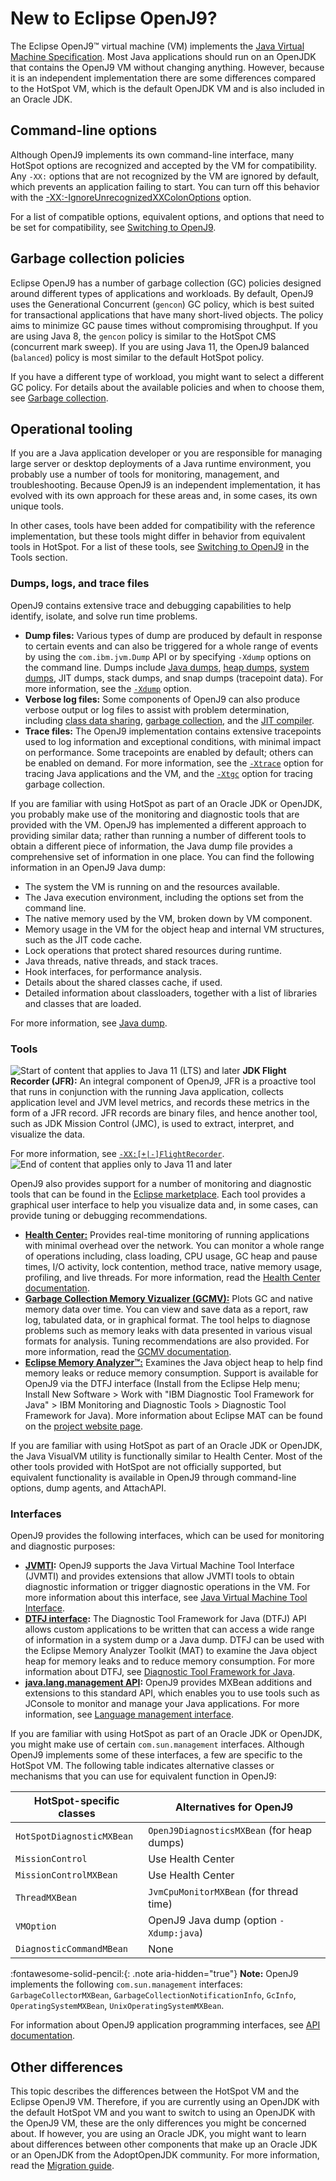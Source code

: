 <!--
* Copyright (c) 2017, 2025 IBM Corp. and others
*
* This program and the accompanying materials are made
* available under the terms of the Eclipse Public License 2.0
* which accompanies this distribution and is available at
* https://www.eclipse.org/legal/epl-2.0/ or the Apache
* License, Version 2.0 which accompanies this distribution and
* is available at https://www.apache.org/licenses/LICENSE-2.0.
*
* This Source Code may also be made available under the
* following Secondary Licenses when the conditions for such
* availability set forth in the Eclipse Public License, v. 2.0
* are satisfied: GNU General Public License, version 2 with
* the GNU Classpath Exception [1] and GNU General Public
* License, version 2 with the OpenJDK Assembly Exception [2].
*
* [1] https://www.gnu.org/software/classpath/license.html
* [2] https://openjdk.org/legal/assembly-exception.html
*
* SPDX-License-Identifier: EPL-2.0 OR Apache-2.0 OR GPL-2.0-only WITH Classpath-exception-2.0 OR GPL-2.0-only WITH OpenJDK-assembly-exception-1.0
-->


# New to Eclipse OpenJ9?

The Eclipse OpenJ9&trade; virtual machine (VM) implements the [Java Virtual Machine Specification](https://docs.oracle.com/javase/specs/index.html). Most Java applications should run on an OpenJDK that contains the OpenJ9 VM without changing anything. However, because it is an independent implementation there are some differences compared to the HotSpot VM, which is the default OpenJDK VM and is also included in an Oracle JDK.

## Command-line options

Although OpenJ9 implements its own command-line interface, many HotSpot options are recognized and accepted by the VM for compatibility. Any `-XX:` options that are not recognized by the VM are ignored by default, which prevents an application failing to start. You can turn off this behavior with the [-XX:-IgnoreUnrecognizedXXColonOptions](xxignoreunrecognizedxxcolonoptions.md) option.

For a list of compatible options, equivalent options, and options that need to be set for compatibility, see [Switching to OpenJ9](cmdline_migration.md).


## Garbage collection policies

Eclipse OpenJ9 has a number of garbage collection (GC) policies designed around different types of applications and workloads. By default, OpenJ9 uses the Generational Concurrent (`gencon`) GC policy, which is best suited for transactional applications that have many short-lived objects. The policy aims to minimize GC pause times without compromising throughput. If you are using Java 8, the `gencon` policy is similar to the HotSpot CMS (concurrent mark sweep). If you are using Java 11, the OpenJ9 balanced (`balanced`) policy is most similar to the default HotSpot policy.

If you have a different type of workload, you might want to select a different GC policy. For details about the available policies and when to choose them, see [Garbage collection](gc.md).


## Operational tooling

If you are a Java application developer or you are responsible for managing large server or desktop deployments of a Java runtime environment, you probably use a number of tools for monitoring, management, and troubleshooting. Because OpenJ9 is an independent implementation, it has evolved with its own approach for these areas and, in some cases, its own unique tools.

In other cases, tools have been added for compatibility with the reference implementation, but these tools might differ in behavior from equivalent tools in HotSpot. For a list of these tools, see [Switching to OpenJ9](tool_migration.md) in the Tools section.

### Dumps, logs, and trace files

OpenJ9 contains extensive trace and debugging capabilities to help identify, isolate, and solve run time problems.

- **Dump files:** Various types of dump are produced by default in response to certain events and can also be triggered for a whole range of events by using the `com.ibm.jvm.Dump` API or by specifying `-Xdump` options on the command line. Dumps include [Java dumps](dump_javadump.md), [heap dumps](dump_heapdump.md), [system dumps](dump_systemdump.md), JIT dumps, stack dumps, and snap dumps (tracepoint data). For more information, see the [`-Xdump`](xdump.md) option.
- **Verbose log files:** Some components of OpenJ9 can also produce verbose output or log files to assist with problem determination, including [class data sharing](https://www.eclipse.org/openj9/docs/xshareclasses/#printallstats-cache-utility), [garbage collection](https://www.eclipse.org/openj9/docs/gc/#troubleshooting), and the [JIT compiler](https://www.eclipse.org/openj9/docs/xjit/#verbose).
- **Trace files:** The OpenJ9 implementation contains extensive tracepoints used to log information and exceptional conditions, with minimal impact on performance. Some tracepoints are enabled by default; others can be enabled on demand. For more information, see the [`-Xtrace`](xtrace.md) option for tracing Java applications and the VM, and the [`-Xtgc`](xtgc.md) option for tracing garbage collection.

If you are familiar with using HotSpot as part of an Oracle JDK or OpenJDK, you probably make use of the monitoring and diagnostic tools that are provided with the VM. OpenJ9 has implemented a different approach to providing similar data; rather than running a number of different tools to obtain a different piece of information, the Java dump file provides a comprehensive set of information in one place. You can find the following information in an OpenJ9 Java dump:

- The system the VM is running on and the resources available.
- The Java execution environment, including the options set from the command line.
- The native memory used by the VM, broken down by VM component.
- Memory usage in the VM for the object heap and internal VM structures, such as the JIT code cache.
- Lock operations that protect shared resources during runtime.
- Java threads, native threads, and stack traces.
- Hook interfaces, for performance analysis.
- Details about the shared classes cache, if used.
- Detailed information about classloaders, together with a list of libraries and classes that are loaded.

For more information, see [Java dump](dump_javadump.md).

### Tools

![Start of content that applies to Java 11 (LTS) and later](cr/java11plus.png) **JDK Flight Recorder (JFR):** An integral component of OpenJ9, JFR is a proactive tool that runs in conjunction with the running Java application, collects application level and JVM level metrics, and records these metrics in the form of a JFR record. JFR records are binary files, and hence another tool, such as JDK Mission Control (JMC), is used to extract, interpret, and visualize the data.

For more information, see [`-XX:[+|-]FlightRecorder`](xxflightrecorder.md). ![End of content that applies only to Java 11 and later](cr/java_close.png)

OpenJ9 also provides support for a number of monitoring and diagnostic tools that can be found in the [Eclipse marketplace](https://marketplace.eclipse.org/). Each tool provides a graphical user interface to help you visualize data and, in some cases, can provide tuning or debugging recommendations.

- [**Health Center:**](https://marketplace.eclipse.org/content/ibm-monitoring-and-diagnostic-tools-health-center) Provides real-time monitoring of running applications with minimal overhead over the network. You can monitor a whole range of operations including, class loading, CPU usage, GC heap and pause times, I/O activity, lock contention, method trace, native memory usage, profiling, and live threads. For more information, read the [Health Center documentation](https://www.ibm.com/support/knowledgecenter/en/SS3KLZ/com.ibm.java.diagnostics.healthcenter.doc/homepage/plugin-homepage-hc.html).
- [**Garbage Collection Memory Vizualizer (GCMV):**](https://marketplace.eclipse.org/content/ibm-monitoring-and-diagnostic-tools-garbage-collection-and-memory-visualizer-gcmv) Plots GC and native memory data over time. You can view and save data as a report, raw log, tabulated data, or in graphical format. The tool helps to diagnose problems such as memory leaks with data presented in various visual formats for analysis. Tuning recommendations are also provided. For more information, read the [GCMV documentation](https://www.ibm.com/support/knowledgecenter/en/SS3KLZ/com.ibm.java.diagnostics.visualizer.doc/homepage/plugin-homepage-gcmv.html).
- [**Eclipse Memory Analyzer&trade;:**](https://marketplace.eclipse.org/content/memory-analyzer-0) Examines the Java object heap to help find memory leaks or reduce memory consumption. Support is available for OpenJ9 via the DTFJ interface (Install from the Eclipse Help menu; Install New Software > Work with "IBM Diagnostic Tool Framework for Java" > IBM Monitoring and Diagnostic Tools > Diagnostic Tool Framework for Java). More information about Eclipse MAT can be found on the [project website page](https://www.eclipse.org/mat/).

If you are familiar with using HotSpot as part of an Oracle JDK or OpenJDK, the Java VisualVM utility is functionally similar to Health Center. Most of the other tools provided with HotSpot are not officially supported, but equivalent functionality is available in OpenJ9 through command-line
options, dump agents, and AttachAPI.

### Interfaces

OpenJ9 provides the following interfaces, which can be used for monitoring and diagnostic purposes:

- **[JVMTI](interface_jvmti.md):** OpenJ9 supports the Java Virtual Machine Tool Interface (JVMTI) and provides extensions that allow JVMTI tools to obtain diagnostic information or trigger diagnostic operations in the VM. For more information about this interface, see [Java Virtual Machine Tool Interface](interface_jvmti.md).
- **[DTFJ interface](interface_dtfj.md):** The Diagnostic Tool Framework for Java (DTFJ) API allows custom applications to be written that can access a wide
range of information in a system dump or a Java dump. DTFJ can be used with the Eclipse Memory Analyzer Toolkit (MAT) to examine the Java object heap
for memory leaks and to reduce memory consumption. For more information about DTFJ, see [Diagnostic Tool Framework for Java](interface_dtfj.md).
- **[java.lang.management API](api-langmgmt.md):** OpenJ9 provides MXBean additions and extensions to this standard API, which enables you to use tools such as JConsole to monitor and manage your Java applications. For more information, see [Language management interface](interface_lang_management.md).

If you are familiar with using HotSpot as part of an Oracle JDK or OpenJDK, you might make use of certain `com.sun.management` interfaces. Although OpenJ9 implements some of these interfaces, a few are specific to the HotSpot VM. The following table indicates alternative classes or mechanisms that you can use for equivalent function in OpenJ9:

| HotSpot-specific classes   | Alternatives for OpenJ9  |
|----------------------------|--------------------------|
|`HotSpotDiagnosticMXBean`   | `OpenJ9DiagnosticsMXBean` (for heap dumps)|
|`MissionControl`            | Use Health Center        |
|`MissionControlMXBean`      | Use Health Center        |
|`ThreadMXBean`              | `JvmCpuMonitorMXBean` (for thread time)    |
|`VMOption`                  | OpenJ9 Java dump (option `-Xdump:java`) |
|`DiagnosticCommandMBean`    | None                     |

:fontawesome-solid-pencil:{: .note aria-hidden="true"} **Note:** OpenJ9 implements the following `com.sun.management` interfaces: `GarbageCollectorMXBean`, `GarbageCollectionNotificationInfo`, `GcInfo`, `OperatingSystemMXBean`, `UnixOperatingSystemMXBean`.

For information about OpenJ9 application programming interfaces, see [API documentation](api-overview.md).

## Other differences

This topic describes the differences between the HotSpot VM and the Eclipse OpenJ9 VM. Therefore, if you are currently using an OpenJDK with the default HotSpot VM and you want to switch to using an OpenJDK with the OpenJ9 VM, these are the only differences you might be concerned about. If however, you are using an Oracle JDK, you might want to learn about differences between other components that make up an Oracle JDK or an OpenJDK from the AdoptOpenJDK community. For more information, read the [Migration guide](https://adoptopenjdk.net/migration.html).
